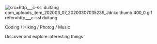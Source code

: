 ![src=http___c-ssl duitang com_uploads_item_202003_07_20200307035239_Jdnkc thumb 400_0 gif refer=http___c-ssl duitang](https://github.com/user-attachments/assets/73369b6a-b0fb-471a-961a-9c644e2912ef)

Coding / Hiking / Photog / Music

Discover and explore interesting things
